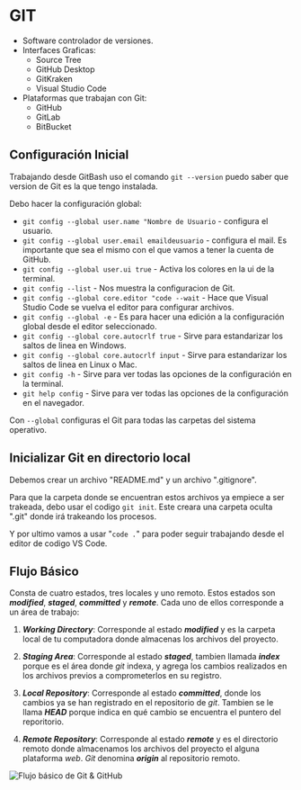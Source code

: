 # GIT

- Software controlador de versiones.
- Interfaces Graficas:
  - Source Tree
  - GitHub Desktop
  - GitKraken
  - Visual Studio Code
- Plataformas que trabajan con Git:
  - GitHub
  - GitLab
  - BitBucket

## Configuración Inicial

Trabajando desde GitBash uso el comando `git --version` puedo saber que version de Git es la que tengo instalada.

Debo hacer la configuración global:

- `git config --global user.name "Nombre de Usuario` - configura el usuario.
- `git config --global user.email emaildeusuario` - configura el mail. Es importante que sea el mismo con el que vamos a tener la cuenta de GitHub.
- `git config --global user.ui true` - Activa los colores en la ui de la terminal.
- `git config --list` - Nos muestra la configuracion de Git.
- `git config --global core.editor "code --wait` - Hace que Visual Studio Code se vuelva el editor para configurar archivos.
- `git config --global -e` - Es para hacer una edición a la configuración global desde el editor seleccionado.
- `git config --global core.autocrlf true` - Sirve para estandarizar los saltos de linea en Windows.
- `git config --global core.autocrlf input` - Sirve para estandarizar los saltos de linea en Linux o Mac.
- `git config -h` - Sirve para ver todas las opciones de la configuración en la terminal.
- `git help config` - Sirve para ver todas las opciones de la configuración en el navegador.

Con `--global` configuras el Git para todas las carpetas del sistema operativo.

## Inicializar Git en directorio local

Debemos crear un archivo "README.md" y un archivo ".gitignore".

Para que la carpeta donde se encuentran estos archivos ya empiece a ser trakeada, debo usar el codigo `git init`. Este creara una carpeta oculta ".git" donde irá trakeando los procesos.

Y por ultimo vamos a usar "`code .`" para poder seguir trabajando desde el editor de codigo VS Code.

## Flujo Básico

Consta de cuatro estados, tres locales y uno remoto. Estos estados son **_modified_**, **_staged_**, **_committed_** y **_remote_**. Cada uno de ellos corresponde a un área de trabajo:

1. **_Working Directory_**: Corresponde al estado **_modified_** y es la carpeta local de tu computadora donde almacenas los archivos del proyecto.

2. **_Staging Area_**: Corresponde al estado **_staged_**, tambien llamada **_index_** porque es el área donde _git_ indexa, y agrega los cambios realizados en los archivos previos a comprometerlos en su registro.

3. **_Local Repository_**: Corresponde al estado **_committed_**, donde los cambios ya se han registrado en el repositorio de _git_. Tambien se le llama **_HEAD_** porque indica en qué cambio se encuentra el puntero del reporitorio.

4. **_Remote Repository_**: Corresponde al estado **_remote_** y es el directorio remoto donde almacenamos los archivos del proyecto el alguna plataforma _web_. _Git_ denomina **_origin_** al repositorio remoto.

![Flujo básico de Git & GitHub](https://jonmircha.com/img/blog/git-flow.png)
